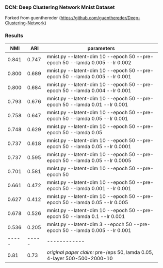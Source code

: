 ### DCN: Deep Clustering Network Mnist Dataset

Forked from guenthereder (https://github.com/guenthereder/Deep-Clustering-Network)

### Results


| NMI | ARI | parameters |
|-----|-----|------------|
| 0.841 | 0.747 | mnist.py --latent-dim 10 --epoch 50 --pre-epoch 50 --lamda 0.005 --lr 0.002 |
| 0.800 | 0.689 | mnist.py --latent-dim 10 --epoch 50 --pre-epoch 50 --lamda 0.005 --lr 0.001 |
| 0.800 | 0.684| mnist.py --latent-dim 10 --epoch 50 --pre-epoch 50 --lamda 0.004 --lr 0.001 |
| 0.793 | 0.676 | mnist.py --latent-dim 10 --epoch 50 --pre-epoch 50 --lamda 0.01 --lr 0.001 |
| 0.758 | 0.647 | mnist.py --latent-dim 10 --epoch 50 --pre-epoch 50 --lamda 0.05 --lr 0.001|
| 0.748 | 0.629 | mnist.py --latent-dim 10 --epoch 50 --pre-epoch 50 --lamda 0.05 |
| 0.737 | 0.618 | mnist.py --latent-dim 10 --epoch 50 --pre-epoch 50 --lamda 0.05 --lr 0.0001|
| 0.737 | 0.595 | mnist.py --latent-dim 10 --epoch 50 --pre-epoch 50 --lamda 0.05 --lr 0.0005 |
| 0.701 | 0.581 | mnist.py --latent-dim 10 --epoch 50 --pre-epoch 50 |
| 0.661 | 0.472 | mnist.py --latent-dim 10 --epoch 50 --pre-epoch 50 --lamda 0.001 --lr 0.001 | 
| 0.627 | 0.412 | mnist.py --latent-dim 10 --epoch 50 --pre-epoch 50 --lamda 0.05 --lr 0.005 | 
| 0.678 | 0.526 | mnist.py --latent-dim 10 --epoch 50 --pre-epoch 50 --lamda 0.1 --lr 0.001|
| 0.536 | 0.205| mnist.py --latent-dim 3 --epoch 50 --pre-epoch 50 --lamda 0.005 --lr 0.001 | 
|-----|-----|------------|
|0.81|0.73| *original paper claim:* pre-/eps 50, lamda 0.05, 4-layer 500-500-2000-10|


